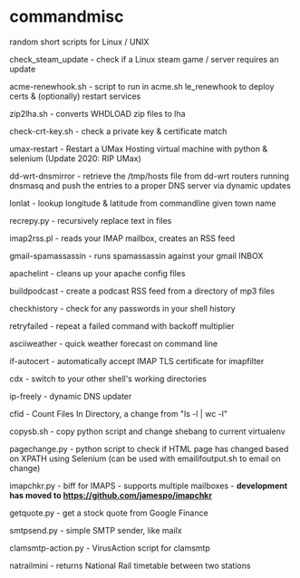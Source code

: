 commandmisc
===========

random short scripts for Linux / UNIX

check_steam_update - check if a Linux steam game / server requires an update

acme-renewhook.sh - script to run in acme.sh le_renewhook to deploy certs & (optionally) restart services

zip2lha.sh - converts WHDLOAD zip files to lha

check-crt-key.sh - check a private key & certificate match

umax-restart - Restart a UMax Hosting virtual machine with python & selenium (Update 2020: RIP UMax)

dd-wrt-dnsmirror - retrieve the /tmp/hosts file from dd-wrt routers running dnsmasq and push the entries to a proper DNS server via dynamic updates

lonlat - lookup longitude & latitude from commandline given town name

recrepy.py - recursively replace text in files

imap2rss.pl - reads your IMAP mailbox, creates an RSS feed

gmail-spamassassin - runs spamassassin against your gmail INBOX

apachelint - cleans up your apache config files

buildpodcast - create a podcast RSS feed from a directory of mp3 files

checkhistory - check for any passwords in your shell history

retryfailed - repeat a failed command with backoff multiplier

asciiweather - quick weather forecast on command line

if-autocert - automatically accept IMAP TLS certificate for imapfilter

cdx - switch to your other shell's working directories

ip-freely - dynamic DNS updater

cfid - Count Files In Directory, a change from "ls -l | wc -l"

copysb.sh - copy python script and change shebang to current virtualenv

pagechange.py - python script to check if HTML page has changed based on XPATH using Selenium
(can be used with emailifoutput.sh to email on change)

imapchkr.py - biff for IMAPS - supports multiple mailboxes - __development has moved to https://github.com/jamespo/imapchkr__

getquote.py - get a stock quote from Google Finance

smtpsend.py - simple SMTP sender, like mailx

clamsmtp-action.py - VirusAction script for clamsmtp

natrailmini - returns National Rail timetable between two stations
